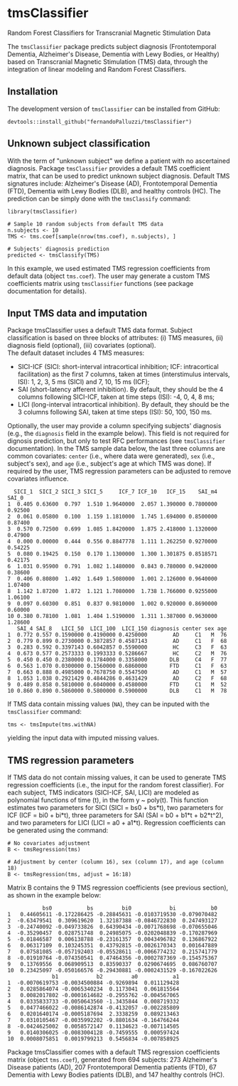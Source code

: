 # tmsClassifier
Random Forest Classifiers for Transcranial Magnetic Stimulation Data

The `tmsClassifier` package predicts subject diagnosis (Frontotemporal Dementia, Alzheimer's Disease, Dementia with Lewy Bodies, or Healthy) based on Transcranial Magnetic Stimulation (TMS) data, through the integration of linear modeling and Random Forest Classifiers.

## Installation

The development version of `tmsClassifier` can be installed from GitHub:

```{r, eval = FALSE}
devtools::install_github("fernandoPalluzzi/tmsClassifier")
```

## Unknown subject classification

With the term of "unknown subject" we define a patient with no ascertained diagnosis. Package `tmsClassifier` provides a default TMS coefficient matrix, that can be used to predict unknown subject diagnosis.
Default TMS signatures include: Alzheimer's Disease (AD), Frontotemporal Dementia (FTD), Dementia with Lewy Bodies (DLB), and healthy controls (HC).
The prediction can be simply done with the `tmsClassify` command:

```{r, eval = FALSE}
library(tmsClassifier)

# Sample 10 random subjects from default TMS data
n.subjects <- 10
TMS <- tms.coef[sample(nrow(tms.coef), n.subjects), ]

# Subjects' diagnosis prediction
predicted <- tmsClassify(TMS)
```

In this example, we used estimated TMS regression coefficients from default data (object `tms.coef`). The user may generate a custom TMS coefficients matrix using `tmsClassifier` functions (see package documentation for details).

## Input TMS data and imputation

Package tmsClassifier uses a default TMS data format. Subject classification is based on three blocks of attributes: (i) TMS measures, (ii) diagnosis field (optional), (iii) covariates (optional).  
The default dataset includes 4 TMS measures:
- SICI-ICF (SICI: short-interval intracortical inhibition; ICF: intracortical facilitation) as the first 7 columns, taken at times (interstimulus intervals, ISI): 1, 2, 3, 5 ms (SICI) and 7, 10, 15 ms (ICF);
- SAI (short-latency afferent inhibition). By default, they should be the 4 columns following SICI-ICF, taken at time steps (ISI): -4, 0, 4, 8 ms;
- LICI (long-interval intracortical inhibition). By default, they should be the 3 columns following SAI, taken at time
steps (ISI): 50, 100, 150 ms.  

Optionally, the user may provide a column specifying subjects' diagnosis (e.g., the `diagnosis` field in the example below). This field is not required for dignosis prediction, but only to test RFC performances (see `tmsClassifier` documentation). In the TMS sample data below, the last three columns are common covariates: `center` (i.e., where data were generated), `sex` (i.e., subject's sex), and `age` (i.e., subject's age at which TMS was done). If required by the user, TMS regression parameters can be adjusted to remove covariates influence.

```{r, eval = FALSE}
  SICI_1  SICI_2 SICI_3 SICI_5     ICF_7 ICF_10   ICF_15    SAI_m4   SAI_0
1  0.405 0.63600  0.797  1.510 1.9640000  2.057 1.390000 0.7800000 0.92500
2  0.061 0.05800  0.100  1.159 1.1810000  1.745 1.694000 0.8500000 0.87400
3  0.570 0.72500  0.699  1.085 1.8420000  1.875 2.418000 1.1320000 0.47900
4  0.000 0.00000  0.444  0.556 0.8847778  1.111 1.262250 0.9270000 0.54225
5  0.080 0.19425  0.150  0.170 1.1300000  1.300 1.301875 0.8518571 0.42175
6  1.031 0.95900  0.791  1.082 1.1480000  0.843 0.780000 0.9420000 0.38600
7  0.406 0.80800  1.492  1.649 1.5080000  1.001 2.126000 0.9640000 1.07400
8  1.142 1.87200  1.872  1.121 1.7080000  1.738 1.766000 0.9255000 1.06100
9  0.097 0.60300  0.851  0.837 0.9810000  1.002 0.920000 0.8690000 0.60000
10 0.380 0.78100  1.081  1.404 1.5190000  1.311 1.387000 0.9630000 1.28600
   SAI_4 SAI_8   LICI_50  LICI_100  LICI_150 diagnosis center sex age
1  0.772 0.557 0.1590000 0.4190000 0.4250000        AD     C1   M  76
2  0.779 0.899 0.2730000 0.3872857 0.4587143        AD     C1   F  68
3  0.283 0.592 0.3397143 0.6042857 0.5590000        HC     C3   F  63
4  0.673 0.577 0.2573333 0.1993333 0.5286667        HC     C2   M  76
5  0.450 0.450 0.2380000 0.1784000 0.3358000       DLB     C4   F  77
6  0.563 1.070 0.0300000 0.1560000 0.6860000       FTD     C1   F  63
7  0.663 0.888 0.4985000 0.7678750 0.5547500        AD     C1   M  57
8  1.053 1.038 0.2921429 0.4844286 0.4631429        AD     C2   F  68
9  0.489 0.858 0.5810000 0.6040000 0.4580000       FTD     C1   M  52
10 0.860 0.890 0.5860000 0.5800000 0.5900000       DLB     C1   M  78
```

If TMS data contain missing values (`NA`), they can be inputed with the `tmsClassifier` command:

```{r, eval = FALSE}
tms <- tmsImpute(tms.withNA)
```

yielding the input data with imputed missing values. 

##  TMS regression parameters

If TMS data do not contain missing values, it can be used to generate TMS regression coefficients (i.e., the input for the random forest classifier). For each subject, TMS indicators (SICI-ICF, SAI, LICI) are modeled as polynomial functions of time (t), in the form y ~ poly(t). This function estimates two parameters for SICI (SICI = bs0 + bs\*t), two parameters for ICF (ICF = bi0 + bi\*t), three parameters for SAI (SAI = b0 + b1\*t + b2\*t^2), and two parameters for LICI (LICI = a0 + a1\*t). Regression coefficients can be generated using the command:

```{r, eval = FALSE}
# No covariates adjustment
B <- tmsRegression(tms)

# Adjustment by center (column 16), sex (column 17), and age (column 18)
B <- tmsRegression(tms, adjust = 16:18)
```

Matrix B contains the 9 TMS regression coefficients (see previous section), as shown in the example below:

```{r, eval = FALSE}
           bs0           bs         bi0            bi           b0
1   0.44605611 -0.172286425 -0.28845631 -0.0103719530 -0.079070482
2  -0.63479541  0.309619620  1.32187388 -0.0846722830  0.247493127
3  -0.24740092 -0.049733826  0.64390434 -0.0071768698 -0.070655046
4  -0.35290457  0.028751748  0.24985075 -0.0202048839 -0.170287969
5  -0.01846587  0.006138788 -0.23161357  0.0043496782  0.136867922
6   0.06317109  0.103245351  0.43792815 -0.0026170343  0.001647889
7   0.07581085 -0.057192403 -0.05528611 -0.0066774232  0.215741779
8  -0.01910764 -0.074350541  0.47464356 -0.0002787369 -0.154575367
9   0.13769556  0.068909513  0.83590337  0.0290674695  0.086760707
10  0.23425097 -0.050166576 -0.29430881 -0.0002431529 -0.167022626
              b1            b2         a0           a1
1  -0.0070619753 -0.0034500884 -0.9269894  0.011129428
2   0.0285864074 -0.0065340234  0.1173041  0.061815564
3   0.0082017802 -0.0001614682 -0.2955762 -0.004567065
4   0.0335833733 -0.0050643560 -1.3435844  0.008719332
5   0.0477466022 -0.0086142874 -0.4132057 -0.002285809
6   0.0201640174 -0.0005187694  2.3338259  0.089213463
7   0.0310105467 -0.0035992202 -9.8801634 -0.164766244
8  -0.0424625002  0.0058572147  0.1134623 -0.007114505
9   0.0140306025 -0.0083004128 -0.7459555  0.000597424
10  0.0008075851  0.0019799213  0.5456834 -0.007858925
```

Package tmsClassifier comes with a default TMS regression coefficients matrix (object `tms.coef`), generated from 694 subjects: 273 Alzheimer's Disease patients (AD), 207 Frontotemporal Dementia patients (FTD), 67 Dementia with Lewy Bodies patients (DLB), and 147 healthy controls (HC).
